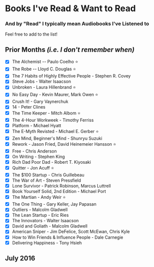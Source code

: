 # Books I've Read &amp; Want to Read
### And by "Read" I typically mean Audiobooks I've Listened to

Feel free to add to the list!

## Prior Months _(i.e. I don't remember when)_

- [x] The Alchemist -- Paulo Coelho ⭐
- [x] The Robe -- Lloyd C. Douglas ⭐️
- [x] The 7 Habits of Highly Effective People - Stephen R. Covey
- [x] Steve Jobs - Walter Isaacson
- [x] Unbroken - Laura Hillenbrand ⭐
- [x] No Easy Day - Kevin Maurer, Mark Owen ⭐
- [x] Crush It! - Gary Vaynerchuk
- [x] 14 - Peter Clines
- [x] The Time Keeper - Mitch Albom ⭐
- [x] The 4-Hour Workweek - Timothy Ferriss
- [x] Platform - Michael Hyatt
- [x] The E-Myth Revisted - Michael E. Gerber ⭐
- [x] Zen Mind, Beginner's Mind - Shunryu Suzuki
- [x] Rework - Jason Fried, David Heinemeier Hansson ⭐
- [x] Free - Chris Anderson
- [x] On Writing - Stephen King
- [x] Rich Dad Poor Dad - Robert T. Kiyosaki
- [x] Quitter - Jon Acuff ⭐
- [x] The $100 Startup - Chris Guillebeau
- [x] The War of Art - Steven Pressfield
- [x] Lone Survivor - Patrick Robinson, Marcus Luttrell
- [x] Book Yourself Solid, 2nd Edition - Michael Port
- [x] The Martian - Andy Weir ⭐
- [x] The One Thing - Gary Keller, Jay Papasan
- [x] Outliers - Malcolm Gladwell
- [x] The Lean Startup - Eric Ries
- [x] The Innovators - Walter Isaacson
- [x] David and Goliath - Malcolm Gladwell
- [x] American Sniper - Jim DeFelice, Scott McEwan, Chris Kyle
- [x] How to Win Friends &amp; Influence People - Dale Carnegie
- [x] Delivering Happiness - Tony Hsieh 

## July 2016
